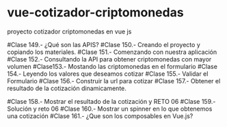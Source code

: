 # vue-cotizador-criptomonedas
proyecto cotizador criptomonedas en vue js

#Clase 149.- ¿Qué son las APIS?
#Clase 150.- Creando el proyecto y copiando los materiales.
#Clase 151.- Comenzando con nuestra aplicación
#Clase 152.- Consultando la API para obtener criptomonedas con mayor volumen
#Clase153.- Mostando las criptomonedas en el formulario
#Clase 154.- Leyendo los valores que deseamos cotizar
#Clase 155.- Validar el Formulario
#Clase 156.- Construir la url para cotizar
#Clase 157.- Obtener el resultado de la cotización dinamicamente.

#Clase 158.- Mostrar el resultado de la cotización y RETO 06
#Clase 159.- Solución y reto 06
#Clase 160.- Mostrar un spinner en lo que obtenemos una cotización
#Clase 161.- ¿Que son los composables en Vue.js?